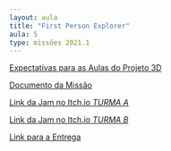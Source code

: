 ```yaml
---
layout: aula
title: "First Person Explorer"
aula: 5
type: missões 2021.1
---
```


[Expectativas para as Aulas do Projeto 3D](https://docs.google.com/document/d/e/2PACX-1vR8gDkFTU8dRLgI3BpOoOi0cNIohSAqB1X6rJuqPw8iT4sycqJ2bYi-KMqOwTDjiMGGi_OZSHmNNc8O/pub)

[Documento da Missão](https://docs.google.com/document/d/e/2PACX-1vS32T-Xiff-0ni5zi7ePuSK8CStVw_L1INgO7HpHt8zg17Pf-BuU_KQqf79QEWWOKYUco7XdlZee34G/pub?embedded=true)
 
[Link da Jam no Itch.io *TURMA A*]()

[Link da Jam no Itch.io *TURMA B*]()

[Link para a Entrega]()
